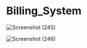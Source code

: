 # Billing_System
![Screenshot (245)](https://github.com/Shammigithub/Billing_System/assets/99946678/13cca954-dc1b-48b2-8956-d9b7bc4f5ce9)



![Screenshot (246)](https://github.com/Shammigithub/Billing_System/assets/99946678/82c6230e-4627-4196-be77-a104d21ff696)

